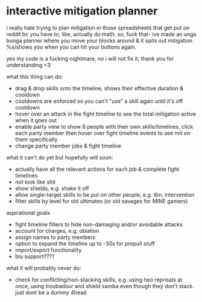 # interactive mitigation planner
i really hate trying to plan mitigation in those spreadsheets that get put on reddit bc you have to, like, actually do math. so, fuck that- ive made an unga bunga planner where you move your blocks around & it spits out mitigation %s/shows you when you can hit your buttons again.

yes my code is a fucking nightmare, no i will not fix it, thank you for understanding <3

what this thing can do:
- drag & drop skills onto the timeline, shows their effective duration & cooldown
- cooldowns are enforced so you can't "use" a skill again until it's off cooldown
- hover over an attack in the fight timeline to see the total mitigation active when it goes out
- enable party view to show 8 people with their own skills/timelines, click each party member then hover over fight timeline events to see mit on them specifically
- change party member jobs & fight timeline


what it can't do yet but hopefully will soon:
- actually have all the relevant actions for each job & complete fight timelines
- not look like shit
- show shields, e.g. shake it off
- allow single-target skills to be put on other people, e.g. tbn, intervention
- filter skills by level for old ultimates (or old savages for MINE gamers)


aspirational goals
- fight timeline filters to hide non-damaging and/or avoidable attacks
- account for charges, e.g. oblation
- assign names to party members
- option to expand the timeline up to -30s for prepull stuff
- import/export functionality
- blu support????


what it will probably never do:
- check for conflicting/non-stacking skills, e.g. using two reprisals at once, using troubadour and shield samba even though they don't stack. just dont be a dummy 4head
